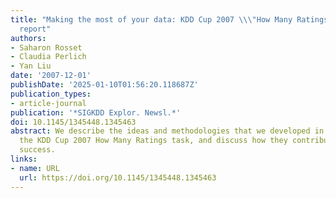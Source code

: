 ```yaml
---
title: "Making the most of your data: KDD Cup 2007 \\\"How Many Ratings\\\" winner's
  report"
authors:
- Saharon Rosset
- Claudia Perlich
- Yan Liu
date: '2007-12-01'
publishDate: '2025-01-10T01:56:20.118687Z'
publication_types:
- article-journal
publication: '*SIGKDD Explor. Newsl.*'
doi: 10.1145/1345448.1345463
abstract: We describe the ideas and methodologies that we developed in addressing
  the KDD Cup 2007 How Many Ratings task, and discuss how they contributed to our
  success.
links:
- name: URL
  url: https://doi.org/10.1145/1345448.1345463
---
```

